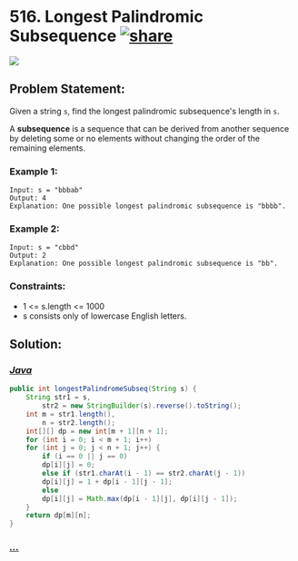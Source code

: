 # 516. Longest Palindromic Subsequence [![share]](https://leetcode.com/problems/longest-palindromic-subsequence/)

![][medium]

## Problem Statement:

Given a string `s`, find the longest palindromic subsequence's length in `s`.

A **subsequence** is a sequence that can be derived from another sequence by deleting some or no elements without changing the order of the remaining elements.

### Example 1:

```
Input: s = "bbbab"
Output: 4
Explanation: One possible longest palindromic subsequence is "bbbb".
```

### Example 2:

```
Input: s = "cbbd"
Output: 2
Explanation: One possible longest palindromic subsequence is "bb".
```

### Constraints:

- 1 <= s.length <= 1000
- s consists only of lowercase English letters.

## Solution:

### [_Java_](#)

```java
public int longestPalindromeSubseq(String s) {
    String str1 = s,
        str2 = new StringBuilder(s).reverse().toString();
    int m = str1.length(),
        n = str2.length();
    int[][] dp = new int[m + 1][n + 1];
    for (int i = 0; i < m + 1; i++)
    for (int j = 0; j < n + 1; j++) {
        if (i == 0 || j == 0)
        dp[i][j] = 0;
        else if (str1.charAt(i - 1) == str2.charAt(j - 1))
        dp[i][j] = 1 + dp[i - 1][j - 1];
        else
        dp[i][j] = Math.max(dp[i - 1][j], dp[i][j - 1]);
    }
    return dp[m][n];
}
```

### [_..._](#)

```

```

<!----------------------------------{ link }--------------------------------->

[share]: https://img.icons8.com/external-anggara-blue-anggara-putra/20/000000/external-share-user-interface-basic-anggara-blue-anggara-putra-2.png
[medium]: https://img.shields.io/badge/Difficulty-Medium-yellow.svg
